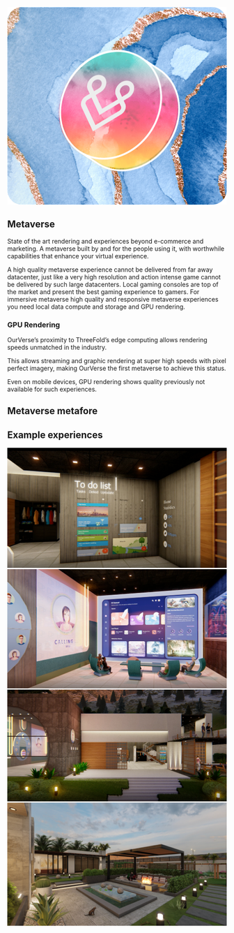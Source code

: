 <div style="text-align: center;">

![metaverse](./img/smiley.png)

</div>

## Metaverse

State of the art rendering and experiences beyond e-commerce and marketing. A metaverse built by and for the people using it, with worthwhile capabilities that enhance your virtual experience. 

A high quality metaverse experience cannot be delivered from far away datacenter, just like a very high resolution and action intense game cannot be delivered by such large datacenters.  Local gaming consoles are top of the market and present the best gaming experience to gamers.  For immersive metaverse high quality and responsive metaverse experiences you need local data compute and storage and GPU rendering.

### GPU Rendering

OurVerse’s proximity to ThreeFold’s edge computing allows rendering speeds unmatched in the industry.

This allows streaming and graphic rendering at super high speeds with pixel perfect imagery, making OurVerse the first metaverse to achieve this status.

Even on mobile devices, GPU rendering shows quality previously not available for such experiences.

## Metaverse metafore

## Example experiences
![](../capabilities/img/metaverse_todo.png)
![metaverse](../capabilities/img/metaverse_conference.png)
![](../capabilities/img/metaverse_kitchen.png)
![](../capabilities/img/metaverse_pool.png)

